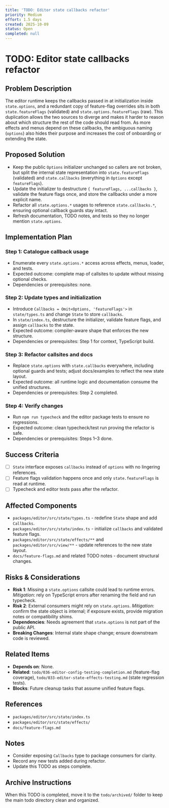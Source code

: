 ```yaml
---
title: 'TODO: Editor state callbacks refactor'
priority: Medium
effort: 1.5 days
created: 2025-10-09
status: Open
completed: null
---
```


# TODO: Editor state callbacks refactor

## Problem Description

The editor runtime keeps the callbacks passed in at initialization inside `state.options`, and a redundant copy of feature-flag overrides sits in both `state.featureFlags` (validated) and `state.options.featureFlags` (raw). This duplication allows the two sources to diverge and makes it harder to reason about which structure the rest of the code should read from. As more effects and menus depend on these callbacks, the ambiguous naming (`options`) also hides their purpose and increases the cost of onboarding or extending the state.

## Proposed Solution

- Keep the public `Options` initializer unchanged so callers are not broken, but split the internal state representation into `state.featureFlags` (validated) and `state.callbacks` (everything in `Options` except `featureFlags`).
- Update the initializer to destructure `{ featureFlags, ...callbacks }`, validate the feature flags once, and store the callbacks under a more explicit name.
- Refactor all `state.options.*` usages to reference `state.callbacks.*`, ensuring optional callback guards stay intact.
- Refresh documentation, TODO notes, and tests so they no longer mention `state.options`.

## Implementation Plan

### Step 1: Catalogue callback usage
- Enumerate every `state.options.*` access across effects, menus, loader, and tests.
- Expected outcome: complete map of callsites to update without missing optional checks.
- Dependencies or prerequisites: none.

### Step 2: Update types and initialization
- Introduce `Callbacks = Omit<Options, 'featureFlags'>` in `state/types.ts` and change `State` to store `callbacks`.
- In `state/index.ts`, destructure the initializer, validate feature flags, and assign `callbacks` to the state.
- Expected outcome: compiler-aware shape that enforces the new structure.
- Dependencies or prerequisites: Step 1 for context, TypeScript build.

### Step 3: Refactor callsites and docs
- Replace `state.options` with `state.callbacks` everywhere, including optional guards and tests; adjust docs/examples to reflect the new state layout.
- Expected outcome: all runtime logic and documentation consume the unified structures.
- Dependencies or prerequisites: Step 2 completed.

### Step 4: Verify changes
- Run `npm run typecheck` and the editor package tests to ensure no regressions.
- Expected outcome: clean typecheck/test run proving the refactor is safe.
- Dependencies or prerequisites: Steps 1–3 done.

## Success Criteria

- [ ] `State` interface exposes `callbacks` instead of `options` with no lingering references.
- [ ] Feature flags validation happens once and only `state.featureFlags` is read at runtime.
- [ ] Typecheck and editor tests pass after the refactor.

## Affected Components

- `packages/editor/src/state/types.ts` - redefine `State` shape and add `Callbacks`.
- `packages/editor/src/state/index.ts` - initialize `callbacks` and validated feature flags.
- `packages/editor/src/state/effects/**` and `packages/editor/src/view/**` - update references to the new state layout.
- `docs/feature-flags.md` and related TODO notes - document structural changes.

## Risks & Considerations

- **Risk 1**: Missing a `state.options` callsite could lead to runtime errors. *Mitigation*: rely on TypeScript errors after renaming the field and run typecheck.
- **Risk 2**: External consumers might rely on `state.options`. *Mitigation*: confirm the state object is internal; if exposure exists, provide migration notes or compatibility shims.
- **Dependencies**: Needs agreement that `state.options` is not part of the public API.
- **Breaking Changes**: Internal state shape change; ensure downstream code is reviewed.

## Related Items

- **Depends on**: None.
- **Related**: `todo/036-editor-config-testing-completion.md` (feature-flag coverage), `todo/033-editor-state-effects-testing.md` (state regression tests).
- **Blocks**: Future cleanup tasks that assume unified feature flags.

## References

- `packages/editor/src/state/index.ts`
- `packages/editor/src/state/effects/`
- `docs/feature-flags.md`

## Notes

- Consider exposing `Callbacks` type to package consumers for clarity.
- Record any new tests added during refactor.
- Update this TODO as steps complete.

## Archive Instructions

When this TODO is completed, move it to the `todo/archived/` folder to keep the main todo directory clean and organized. 
